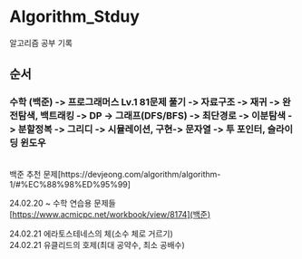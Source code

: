 # Algorithm_Stduy
알고리즘 공부 기록


## 순서
### 수학 (백준) -> 프로그래머스 Lv.1 81문제 풀기 -> 자료구조 -> 재귀 -> 완전탐색, 백트래킹 -> DP -> 그래프(DFS/BFS) -> 최단경로 -> 이분탐색 -> 분할정복 -> 그리디 -> 시뮬레이션, 구현-> 문자열 -> 투 포인터, 슬라이딩 윈도우

</br> 
백준 추천 문제[https://devjeong.com/algorithm/algorithm-1/#%EC%88%98%ED%95%99]
</br>

24.02.20 ~ 
수학 연습용 문제들[https://www.acmicpc.net/workbook/view/8174](백준)


24.02.21 에라토스테네스의 체(소수 체로 거르기) </br>
24.02.21 유클리드의 호제(최대 공약수, 최소 공배수)
